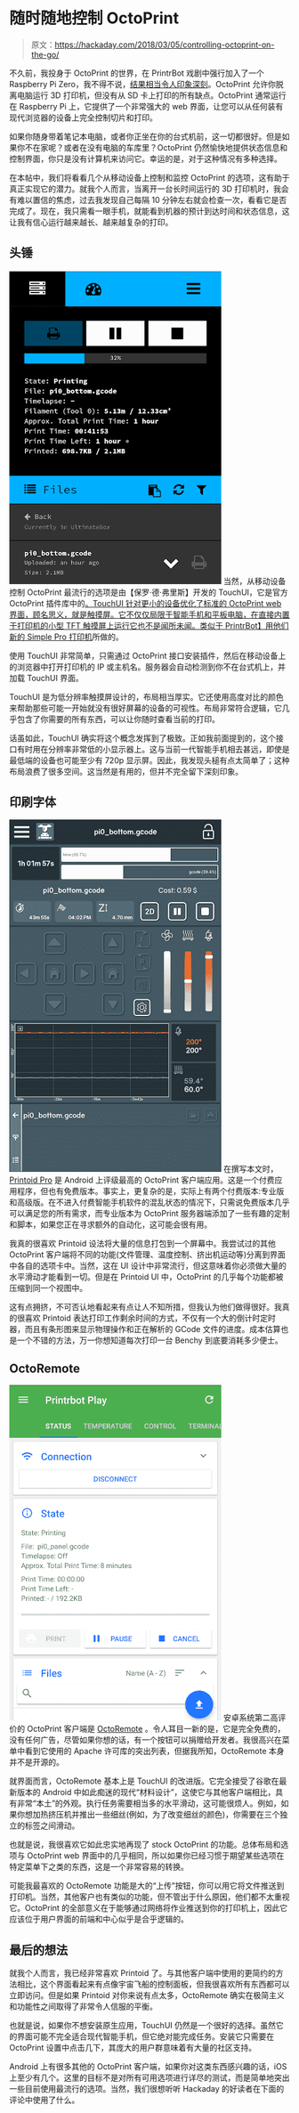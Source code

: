 # 随时随地控制 OctoPrint

> 原文：<https://hackaday.com/2018/03/05/controlling-octoprint-on-the-go/>

不久前，我投身于 OctoPrint 的世界，在 PrintrBot 戏剧中强行加入了一个 Raspberry Pi Zero，我不得不说，[结果相当令人印象深刻](http://hackaday.com/2018/01/03/upgrading-a-3d-printer-with-octoprint/)。OctoPrint 允许你脱离电脑运行 3D 打印机，但没有从 SD 卡上打印的所有缺点。OctoPrint 通常运行在 Raspberry Pi 上，它提供了一个非常强大的 web 界面，让您可以从任何装有现代浏览器的设备上完全控制切片和打印。

如果你随身带着笔记本电脑，或者你正坐在你的台式机前，这一切都很好。但是如果你不在家呢？或者在没有电脑的车库里？OctoPrint 仍然愉快地提供状态信息和控制界面，你只是没有计算机来访问它。幸运的是，对于这种情况有多种选择。

在本帖中，我们将看看几个从移动设备上控制和监控 OctoPrint 的选项，这有助于真正实现它的潜力。就我个人而言，当离开一台长时间运行的 3D 打印机时，我会有难以置信的焦虑，过去我发现自己每隔 10 分钟左右就会检查一次，看看它是否完成了。现在，我只需看一眼手机，就能看到机器的预计到达时间和状态信息，这让我有信心运行越来越长、越来越复杂的打印。

## 头锤

[![](img/877e1b63ed925c3df52ef006bc29b5e9.png)](https://hackaday.com/wp-content/uploads/2018/02/octogo_touchui.png) 当然，从移动设备控制 OctoPrint 最流行的选项是由【保罗·德·弗里斯】开发的 TouchUI，它是官方 OctoPrint 插件库中的[。TouchUI 针对更小的设备优化了标准的 OctoPrint web 界面，顾名思义，就是触摸屏。它不仅仅局限于智能手机和平板电脑，在直接内置于打印机的小型 TFT 触摸屏上运行它也不是闻所未闻。类似于 PrintrBot】用他们新的 Simple Pro 打印机](https://plugins.octoprint.org/plugins/touchui/)所做的。

使用 TouchUI 非常简单，只需通过 OctoPrint 接口安装插件，然后在移动设备上的浏览器中打开打印机的 IP 或主机名。服务器会自动检测到你不在台式机上，并加载 TouchUI 界面。

TouchUI 是为低分辨率触摸屏设计的，布局相当厚实。它还使用高度对比的颜色来帮助那些可能一开始就没有很好屏幕的设备的可视性。布局非常符合逻辑，它几乎包含了你需要的所有东西，可以让你随时查看当前的打印。

话虽如此，TouchUI 确实将这个概念发挥到了极致。正如我前面提到的，这个接口有时用在分辨率非常低的小显示器上。这与当前一代智能手机相去甚远，即使是最低端的设备也可能至少有 720p 显示屏。因此，我发现头槌有点太简单了；这种布局浪费了很多空间。这当然是有用的，但并不完全留下深刻印象。

## 印刷字体

[![](img/03389dd5f4851ea35ada793f3bf5f13e.png)](https://hackaday.com/wp-content/uploads/2018/02/octogo_printoid.png) 在撰写本文时， [Printoid Pro](https://play.google.com/store/apps/details?id=fr.yochi76.printoid.phones.pro) 是 Android 上评级最高的 OctoPrint 客户端应用。这是一个付费应用程序，但也有免费版本。事实上，更复杂的是，实际上有两个付费版本:专业版和高级版。在不进入付费智能手机软件的混乱状态的情况下，只需说免费版本几乎可以满足您的所有需求，而专业版本为 OctoPrint 服务器端添加了一些有趣的定制和脚本，如果您正在寻求额外的自动化，这可能会很有用。

我真的很喜欢 Printoid 设法将大量的信息打包到一个屏幕中。我尝试过的其他 OctoPrint 客户端将不同的功能(文件管理、温度控制、挤出机运动等)分离到界面中各自的选项卡中。当然，这在 UI 设计中非常流行，但这意味着你必须做大量的水平滑动才能看到一切。但是在 Printoid UI 中，OctoPrint 的几乎每个功能都被压缩到同一个视图中。

这有点拥挤，不可否认地看起来有点让人不知所措，但我认为他们做得很好。我真的很喜欢 Printoid 表达打印工作剩余时间的方式，不仅有一个大的倒计时定时器，而且有条形图来显示物理操作和正在解析的 GCode 文件的进度。成本估算也是一个不错的方法，万一你想知道每次打印一台 Benchy 到底要消耗多少便士。

## OctoRemote

[![](img/ad8cfb966bbb037328219904a544927f.png)](https://hackaday.com/wp-content/uploads/2018/02/octogo_octoremote1.png) 安卓系统第二高评价的 OctoPrint 客户端是 [OctoRemote](https://play.google.com/store/apps/details?id=com.kabacon.octoremote) 。令人耳目一新的是，它是完全免费的，没有任何广告，尽管如果你想的话，有一个按钮可以捐赠给开发者。我很高兴在菜单中看到它使用的 Apache 许可库的突出列表，但据我所知，OctoRemote 本身并不是开源的。

就界面而言，OctoRemote 基本上是 TouchUI 的改进版。它完全接受了谷歌在最新版本的 Android 中如此痴迷的现代“材料设计”，这使它与其他客户端相比，具有非常“本土”的外观。执行任务需要相当多的水平滑动，这可能很烦人。例如，如果你想加热挤压机并推出一些细丝(例如，为了改变细丝的颜色)，你需要在三个独立的标签之间滑动。

也就是说，我很喜欢它如此忠实地再现了 stock OctoPrint 的功能。总体布局和选项与 OctoPrint web 界面中的几乎相同，所以如果你已经习惯于期望某些选项在特定菜单下之类的东西，这是一个非常容易的转换。

可能我最喜欢的 OctoRemote 功能是大的“上传”按钮，你可以用它将文件推送到打印机。当然，其他客户也有类似的功能，但不管出于什么原因，他们都不太重视它。OctoPrint 的全部意义在于能够通过网络将作业推送到你的打印机上，因此它应该位于用户界面的前端和中心似乎是合乎逻辑的。

## 最后的想法

就我个人而言，我已经非常喜欢 Printoid 了。与其他客户端中使用的更简约的方法相比，这个界面看起来有点像宇宙飞船的控制面板，但我很喜欢所有东西都可以立即访问。但是如果 Printoid 对你来说有点太多，OctoRemote 确实在极简主义和功能性之间取得了非常令人信服的平衡。

也就是说，如果你不想安装原生应用，TouchUI 仍然是一个很好的选择。虽然它的界面可能不完全适合现代智能手机，但它绝对能完成任务。安装它只需要在 OctoPrint 设置中点击几下，其庞大的用户群意味着有大量的社区支持。

Android 上有很多其他的 OctoPrint 客户端，如果你对这类东西感兴趣的话，iOS 上至少有几个。这里的目标不是对所有可用选项进行详尽的测试，而是简单地突出一些目前使用最流行的选项。当然，我们很想听听 Hackaday 的好读者在下面的评论中使用了什么。